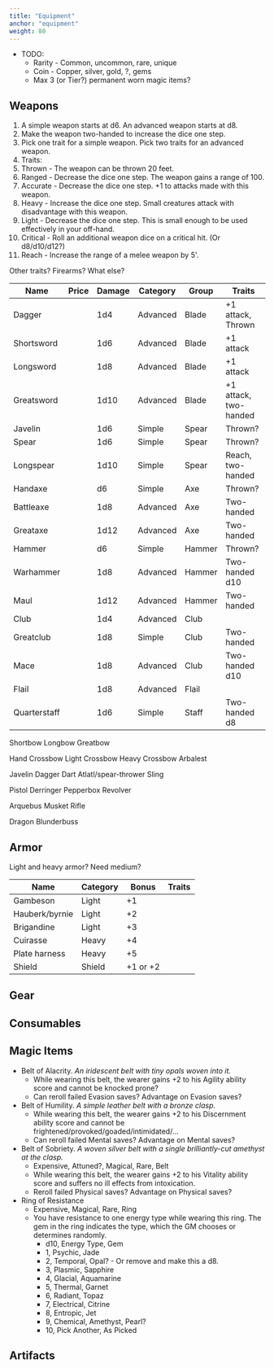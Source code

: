 ```yaml
---
title: "Equipment"
anchor: "equipment"
weight: 80
---
```


- TODO:
  - Rarity - Common, uncommon, rare, unique
  - Coin - Copper, silver, gold, ?, gems
  - Max 3 (or Tier?) permanent worn magic items?

## Weapons

1. A simple weapon starts at d6. An advanced weapon starts at d8.
2. Make the weapon two-handed to increase the dice one step.
3. Pick one trait for a simple weapon. Pick two traits for an advanced weapon.
4. Traits:
  1. Thrown - The weapon can be thrown 20 feet.
  2. Ranged - Decrease the dice one step. The weapon gains a range of 100.
  3. Accurate - Decrease the dice one step. +1 to attacks made with this weapon.
  4. Heavy - Increase the dice one step. Small creatures attack with disadvantage with this weapon.
  5. Light - Decrease the dice one step. This is small enough to be used effectively in your off-hand.
  6. Critical - Roll an additional weapon dice on a critical hit. (Or d8/d10/d12?)
  7. Reach - Increase the range of a melee weapon by 5'.

Other traits? Firearms? What else?

| Name       | Price | Damage | Category | Group   | Traits |
|------------|-------|--------|----------|---------|--------|
| Dagger     |       | 1d4    | Advanced | Blade   | +1 attack, Thrown |
| Shortsword |       | 1d6    | Advanced | Blade   | +1 attack |
| Longsword  |       | 1d8    | Advanced | Blade   | +1 attack |
| Greatsword |       | 1d10   | Advanced | Blade   | +1 attack, two-handed |
| Javelin    |       | 1d6    | Simple   | Spear   | Thrown? |
| Spear      |       | 1d6    | Simple   | Spear   | Thrown? |
| Longspear  |       | 1d10   | Simple   | Spear   | Reach, two-handed |
| Handaxe    |       | d6     | Simple   | Axe     | Thrown? |
| Battleaxe  |       | 1d8    | Advanced | Axe     | Two-handed |
| Greataxe   |       | 1d12   | Advanced | Axe     | Two-handed |
| Hammer     |       | d6     | Simple   | Hammer  | Thrown? |
| Warhammer  |       | 1d8    | Advanced | Hammer  | Two-handed d10 |
| Maul       |       | 1d12   | Advanced | Hammer  | Two-handed |
| Club       |       | 1d4    | Advanced | Club    |         |
| Greatclub  |       | 1d8    | Simple   | Club    | Two-handed |
| Mace       |       | 1d8    | Advanced | Club    | Two-handed d10 |
| Flail      |       | 1d8    | Advanced | Flail   |  |
| Quarterstaff |     | 1d6    | Simple   | Staff   | Two-handed d8 |

Shortbow
Longbow
Greatbow

Hand Crossbow
Light Crossbow
Heavy Crossbow
Arbalest

Javelin
Dagger
Dart
Atlatl/spear-thrower
Sling

Pistol
Derringer
Pepperbox
Revolver

Arquebus
Musket
Rifle

Dragon
Blunderbuss

## Armor

Light and heavy armor? Need medium?

| Name           | Category | Bonus | Traits |
|----------------|----------|-------|--------|
| Gambeson       | Light    | +1    |        |
| Hauberk/byrnie | Light    | +2    |        |
| Brigandine     | Light    | +3    |        |
| Cuirasse       | Heavy    | +4    |        |
| Plate harness  | Heavy    | +5    |        |
| Shield         | Shield   | +1 or +2 |        |

## Gear

## Consumables

## Magic Items

- Belt of Alacrity. *An iridescent belt with tiny opals woven into it.*
  - While wearing this belt, the wearer gains +2 to his Agility ability score and cannot be knocked prone?
  - Can reroll failed Evasion saves? Advantage on Evasion saves?
- Belt of Humility. *A simple leather belt with a bronze clasp.*
  - While wearing this belt, the wearer gains +2 to his Discernment ability score and cannot be frightened/provoked/goaded/intimidated/...
  - Can reroll failed Mental saves? Advantage on Mental saves?
- Belt of Sobriety. *A woven silver belt with a single brilliantly-cut amethyst at the clasp.*
  - Expensive, Attuned?, Magical, Rare, Belt
  - While wearing this belt, the wearer gains +2 to his Vitality ability score and suffers no ill effects from intoxication.
  - Reroll failed Physical saves? Advantage on Physical saves?
- Ring of Resistance
  - Expensive, Magical, Rare, Ring
  - You have resistance to one energy type while wearing this ring. The gem in the ring indicates the type, which the GM chooses or determines randomly.
    - d10, Energy Type, Gem
    - 1, Psychic, Jade
    - 2, Temporal, Opal? - Or remove and make this a d8.
    - 3, Plasmic, Sapphire
    - 4, Glacial, Aquamarine
    - 5, Thermal, Garnet
    - 6, Radiant, Topaz
    - 7, Electrical, Citrine
    - 8, Entropic, Jet
    - 9, Chemical, Amethyst, Pearl?
    - 10, Pick Another, As Picked

## Artifacts
